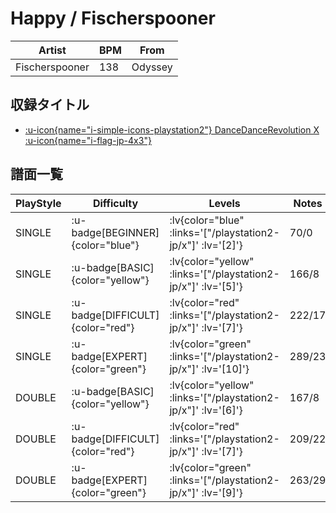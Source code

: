 # Happy / Fischerspooner

|Artist|BPM|From|
|------|---|----|
|Fischerspooner|138|Odyssey|

## 収録タイトル

- [ :u-icon{name="i-simple-icons-playstation2"} DanceDanceRevolution X :u-icon{name="i-flag-jp-4x3"} ](/playstation2-jp/x)

## 譜面一覧

|PlayStyle|Difficulty|Levels|Notes|Movie|
|---------|----------|------|-----|-----|
|SINGLE| :u-badge[BEGINNER]{color="blue"} | :lv{color="blue" :links='["/playstation2-jp/x"]' :lv='[2]'} |70/0||
|SINGLE| :u-badge[BASIC]{color="yellow"} | :lv{color="yellow" :links='["/playstation2-jp/x"]' :lv='[5]'} |166/8||
|SINGLE| :u-badge[DIFFICULT]{color="red"} | :lv{color="red" :links='["/playstation2-jp/x"]' :lv='[7]'} |222/17||
|SINGLE| :u-badge[EXPERT]{color="green"} | :lv{color="green" :links='["/playstation2-jp/x"]' :lv='[10]'} |289/23||
|DOUBLE| :u-badge[BASIC]{color="yellow"} | :lv{color="yellow" :links='["/playstation2-jp/x"]' :lv='[6]'} |167/8||
|DOUBLE| :u-badge[DIFFICULT]{color="red"} | :lv{color="red" :links='["/playstation2-jp/x"]' :lv='[7]'} |209/22||
|DOUBLE| :u-badge[EXPERT]{color="green"} | :lv{color="green" :links='["/playstation2-jp/x"]' :lv='[9]'} |263/29||

